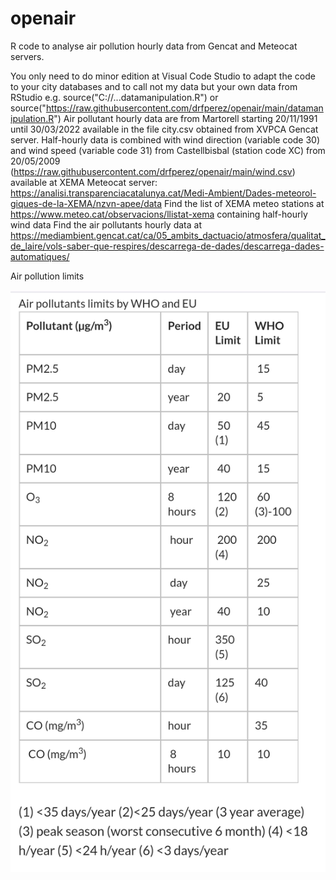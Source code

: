 # openair
R code to analyse air pollution hourly data from Gencat and Meteocat servers.

You only need to do minor edition at Visual Code Studio to adapt the code to your city databases and to call not my data but your own data from RStudio 
e.g. source("C://...datamanipulation.R") or source("https://raw.githubusercontent.com/drfperez/openair/main/datamanipulation.R")
Air pollutant hourly data are from Martorell starting 20/11/1991 until 30/03/2022 available in the file city.csv obtained from XVPCA Gencat server.
Half-hourly data is combined with wind direction (variable code 30) and wind speed (variable code 31) from Castellbisbal (station code XC) from 20/05/2009 (https://raw.githubusercontent.com/drfperez/openair/main/wind.csv) available at XEMA Meteocat server: https://analisi.transparenciacatalunya.cat/Medi-Ambient/Dades-meteorol-giques-de-la-XEMA/nzvn-apee/data
Find the list of XEMA meteo stations at https://www.meteo.cat/observacions/llistat-xema containing half-hourly wind data
Find the air pollutants hourly data at https://mediambient.gencat.cat/ca/05_ambits_dactuacio/atmosfera/qualitat_de_laire/vols-saber-que-respires/descarrega-de-dades/descarrega-dades-automatiques/

Air pollution limits
 
![alt text](https://github.com/drfperez/openair/raw/main/airpollutionlimits.jpg)
